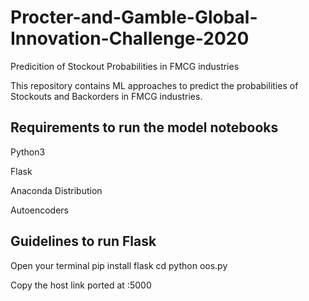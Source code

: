 # Procter-and-Gamble-Global-Innovation-Challenge-2020
Predicition of Stockout Probabilities in FMCG industries

This repository contains ML approaches to predict the probabilities of Stockouts and Backorders in FMCG industries.

## Requirements to run the model notebooks
Python3

Flask

Anaconda Distribution

Autoencoders

## Guidelines to run Flask
Open your terminal
pip install flask
cd <working directory>
python oos.py

Copy the host link ported at :5000

